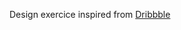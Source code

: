 <p>Design exercice inspired from <a href='https://cdn.dribbble.com/users/9925033/screenshots/18804624/media/65b19e516c1c78fe7efed206986ccfaa.png?compress=1&resize=1600x1200&vertical=top' alt="dribbble" target="_blank">Dribbble</a></p>
